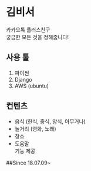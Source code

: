 # 김비서  
카카오톡 플러스친구  
궁금한 모든 것을 정해줍니다!  

## 사용 툴  
1. 파이썬  
2. Django  
3. AWS (ubuntu)  

## 컨텐츠  
- 음식 (한식, 중식, 양식, 아무거나)  
- 놀거리 (영화, 노래)  
- 장소  
- 도움말  
기능 제공  
  
##Since 18.07.09~
